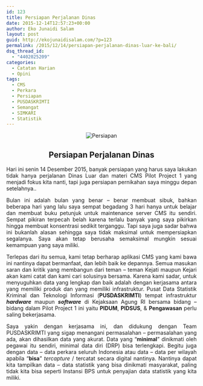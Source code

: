 ```yaml
---
id: 123
title: Persiapan Perjalanan Dinas
date: 2015-12-14T12:57:23+00:00
author: Eko Junaidi Salam
layout: post
guid: http://ekojunaidisalam.com/?p=123
permalink: /2015/12/14/persiapan-perjalanan-dinas-luar-ke-bali/
dsq_thread_id:
  - "4402025209"
categories:
  - Catatan Harian
  - Opini
tags:
  - CMS
  - Perkara
  - Persiapan
  - PUSDASKRIMTI
  - Semangat
  - SIMKARI
  - Statistik
---
```

<div style="text-align: center;"><img src="https://ekojunaidisalam.com/wp-content/uploads/2015/12/cms-296x300.png" alt="Persiapan" /></div>
<h2 style="text-align: center;">Persiapan Perjalanan Dinas</h2>

<p style="text-align: justify;">
  Hari ini senin 14 Desember 2015, banyak persiapan yang harus saya lakukan tidak hanya perjalanan Dinas Luar dan materi CMS Pilot Project 1 yang menjadi fokus kita nanti, tapi juga persiapan pernikahan saya minggu depan setelahnya..
</p>

<p style="text-align: justify;">
  Bulan ini adalah bulan yang benar &#8211; benar membuat sibuk, bahkan beberapa hari yang lalu saya sempat begadang 3 hari hanya untuk belajar dan membuat buku petunjuk untuk maintenance server CMS itu sendiri. Sempat pikiran terpecah belah karena terlalu banyak yang saya pikirkan hingga membuat konsentrasi sedikit terganggu. Tapi saya juga sadar bahwa ini bukanlah alasan sehingga saya tidak maksimal untuk mempersiapkan segalanya. Saya akan tetap berusaha semaksimal mungkin sesuai kemampuan yang saya miliki.<a name='more'></a>
</p>

<p style="text-align: justify;">
  Terlepas dari itu semua, kami tetap berharap aplikasi CMS yang kami bawa ini nantinya dapat bermanfaat, dan lebih baik ke depannya. Semua masukan saran dan kritik yang membangun dari teman &#8211; teman Kejati maupun Kejari akan kami catat dan kami cari solusinya bersama. Karena kami sadar, untuk menyuguhkan data yang lengkap dan baik adalah dengan kerjasama antara yang memiliki produk dan yang memiliki infrastruktur. Pusat Data Statistik Kriminal dan Teknologi Informasi (<strong>PUSDASKRIMTI</strong>) tempat infrastruktur <em><strong>hardware</strong> </em>maupun <em><strong>software</strong> </em>di Kejaksaan Agung RI bersama bidang &#8211; bidang dalam Pilot Project 1 ini yaitu <strong>PIDUM</strong>, <strong>PIDSUS</strong>, & <strong>Pengawasan</strong> perlu saling bekerjasama.
</p>

<p style="text-align: justify;">
  Saya yakin dengan kerjasama ini, dan didukung dengan Team PUSDASKRIMTI yang sigap menangani permasalahan &#8211; permasalahan yang ada, akan dihasilkan data yang akurat. Data yang &#8220;<strong>minimal</strong>&#8221; dinikmati oleh pegawai itu sendiri, minimal data diri (DRP) bisa terlengkapi. Begitu juga dengan data &#8211; data perkara seluruh Indonesia atau data &#8211; data per wilayah apabila &#8220;<strong>bisa</strong>&#8221; <em>tercapture</em> / tercatat secara digital nantinya. Nantinya dapat kita tampilkan data &#8211; data statistik yang bisa dinikmati masyarakat, paling tidak kita bisa seperti Instansi BPS untuk penyajian data statistik yang kita miliki.
</p>
